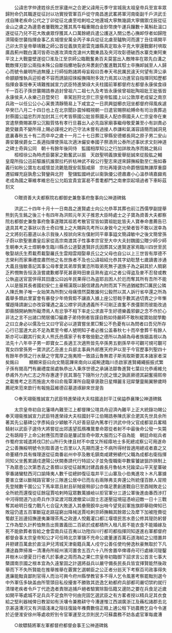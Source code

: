 <!-- { "loadSidebar": true } -->
　　公諱忠字仲達姓徐氏世家廬州之合淝父諱用元季守宣城我太祖皇帝兵至宣率眾歸附命仍其職遂從征討以功實授管軍百戶從守南昌進武畧將軍河南衛副千戶洪武壬戌自陳老疾命公代之丁卯從征北虜至哈剌哈之地還城大寧無幾調大寧備禦戊辰從征金山之虜之為邊患者屢戰敗之獲其馬牛輜重賜白金鈔幣庚午運兵饟數十萬斛赴溫口遂從征乃兒不花大敗虜眾俘獲其人口萬餘總兵遣公護送入關公悉心撫卹俘者如歸陞濟陽衛世襲指揮僉事乙亥城懷安萬全丙子率兵從征北虜至驢駒河而還丁丑往填開平己卯太宗皇帝舉靖難之師公首從義旗克密雲克雄縣真定取永平克大寧還戰鄭村埧取廣昌薊州戰白溝河皆奇功進攻濟南克滄州大戰東昌及夾河攻彰德破西水寨克東阿東平汶上大戰靈壁遂從□淮及江至京師公臨戰奮勇百夫莫當出入敵陣率在眾先白溝之戰敵揮刃斮公兩指未殊公自斷指擲地裂衣帛褁創仍奮進戰其馭士卒撫卹誠至人人歸心而號令嚴明所過無擾上行師恒飭諸將毋妄殺曰吾奉天弔民厲民違天何望有濟公承命顓顓惟執兵迎拒者不容而誘諭招徠綏撫降附多效力焉其以功進官自指揮同知歷都指揮僉事授奉天靖難推誠宣力武臣特進榮祿大夫柱國前軍都督府左都督永康侯食祿千一百石子孫世襲賜誥券追封曾祖六二祖七九及考皆永康侯曾祖妣陶祖妣王妣張皆永康侯夫人永樂己丑暨癸巳　車駕廵狩北京仁宗皇帝監國上以公敦厚老成留之南京兵政一以任公公小心寅畏清靜簡易上下咸宜之一日夙興盥櫛衣冠坐都督府得風疾遽卒癸巳八月二十四日也上在北京聞訃震悼輟視朝一日遣官賜祭給賻命有司治喪葬追封蔡國公謚忠烈并加封其三代考皆蔡國公妣皆蔡國夫人配亦蔡國夫人仁宗皇帝在東宮遣祭賚賜甚厚公沉毅質恪有孝行旦暮出入必先詣家廟事繼母敬愛兼至小有訓責必跪受雖貴不變所得上賜必謹視之約己守法未嘗有過接人恭謙和氣滿容語簡而誠洞見底裏春秋五十有二而卒卒之歲十一月二十七日葬江寧縣安德鄉長岡之原子男二安山壽安襲侯爵女二長適指揮使孫竑次適沐儼安奉國子祭酒貝公泰所述事狀求文刻神道之碑士奇與公同　朝十有餘年後同侍　監國相厚知公之行加詳故為序而銘之銘曰 
　　桓桓徐公為時虎臣襲家之勳奮武以振　天啟聖明義旗爰舉挺誠來從股肱之輔　皇麾所指公迅前驅誰抗誰禦拉朽折枯神武不殺公行聖志來迓來歸撫綏勤至仁施如春義行如秋公寶左右威懷並流臲卼既安氛翳咸廓　宗社再隆褒功命爵悃愊無譁厚重靡遷貂蟬充庭孰愈公賢鑾與北狩　聖儲監國峙武以衞孰優公德肅肅小心溫恭靖嘉巋焉老成為國之華維孝維忠在公允蹈宜貴宜富曷不耆耄都門之南聿崇起墳過者下車眎茲刻文 

　　○贈資善大夫都察院右都御史兼詹事府詹事向公神道碑銘 

　　洪武二十四年十月十一日南昌之進賢處士向公允恭萃其葬也前江西儒學副提舉熊釗先生銘之後三十有四年為洪熙元年天子推恩大臣時處士之子寶為資善大夫都察院右都御史兼詹事府詹事遂贈其祖若考散官官皆如寶祖妣妣皆夫人寶奉命書薦告已退具其考之事狀以告士奇曰惟上之大賜與先考所以身致今之光榮者皆不敢以泯幸為之文將刻石墓道以永示我後人按狀向宋左僕射同平章事謚文簡諱敏中之後文簡曾孫子蔚以欽聖憲肅皇后家從高宗南渡其子性事孝宗官至大中大夫封魏國公贈少師少師生朝奉大夫士煜朝奉生臨川縣丞公道娶進賢許氏因葬其父進賢遂家焉臨川四世至民敬娶胡氏生焄載焄載娶羅氏生雲翔雲翔娶章氏公之父母也自公以上三世皆有厚德不志榮利而家秉禮度肅然他之名世族者不及也公諱祖紹允恭其字幼聡慧七歲讀書涉通大義且強敏善記其事公母孝愛其弟厚貲業恣所取弟死無子選族子為之嗣其於人賙窮乏矜憫無告恒汲汲嘗歲歉鄉莩死甚衰時田麥且熟有盗刈之者公得盗及麥不忍發或教公執盗送官當併得其田廬公曰凶年民果得已為盗耶且困人於厄而奪其所有吾所不能人以是服其長者國初安仁土豪楊漢既以饒信建昌內附而其下所過猶縱剽□厲民公隣人陳氏無子唯一女始笑為所剽父母痛憤然莫敢誰何公毅然以其人訴行省卒還之所為義舉多類此里宴會有暴發少年倚貲鉅不讓直入據上座公怒戟手數其過切責之少年慚懼趍降請謝公亦改容懽遇之盖公襟宇洞達遇義所不可剛正直奮不畏彊禦而彼能改過即霽顏開納無所礙滯焉人有忿爭不相下率走公求直平生好德樂義邪僻之念不作於心非法之言不出諸口閒居儀□儼肅子弟侍側者皆謹自飭如侍嚴師不敢秋縱寶始就學勵之曰立身必以儒及仕又曰守官必以道寶嘗坐累□繫公不色憂有以為問者曰吾兒所存心行已當達大此不足為累至今鄉人號明知子者必推公盖春秋七十而卒會葬千有餘人斯亦可以觀其行矣夫人熊氏邑儒家子有孝敬儉勤之德所以為婦為母者族姻盖視以為法先十八年卒子男一即寶女二長適王次適熊皆先卒孫男五劉孫早卒可觀可規可覯可寬女四曾孫男一寶洪武乙丑進士兵部主事員外郎應天府尹以至于今官歷事列聖四十有餘年恭慎之行水蘖之守寬厚之施夷險一致語云魯無君子斯焉取斯要其本諸家者深矣銘曰 
　　顯顯宋臣曰向文簡扈蹕來南向以戚畹逮臨川丞啟家進賢繩繩振振式繁子孫有閱高門有嚴禮度居處執恭出入秉序世德之承誦法鄒魯進賢七葉曰允恭甫維允恭甫外方內仁志之所存惠逮于民其潛在下隨所分力民之懷之孰匪厥德其嗣奮揚熙帝之載推考之志而施逾大帝曰俞哉覃澤所自龍章褒敭日星輝麗豸冠犀鞶靈飈翼驂歲時薦祀來蒞來歆行有報施茲維德召墓道琢辭來世是告 

　　○奉天翊衞推誠宣力武臣特進榮祿大夫柱國追封平江侯謚恭襄陳公神道碑銘 

　　太宗皇帝初自北藩靖內難至江上都督陳公瑄具舟迎濟內難平上正大統錄功賜公奉天翊衞推誠宣力武臣特進榮祿大夫柱國封平江伯賜誥券陳氏家合淝其先世具余所著其先公墓碑公字彥純自少穎敏不凡好善惡惡內篤孝行洪武中侍父官成都習兵畧精騎射以武臣子選侍大將嘗從出郊遙望孤鴈襍鵞羣命眾從者射不中最後命公發一矢斃之有鴟翔于上命公射應弦而墜自是屢試皆奇中眾大服而公不自為能　朝廷命総兵者作蜀府宮城遣將伐□於山所行失律且材不中度又所經瘴地士多死總戎察公可用遂命之公善撫綏明號令別取善道七百里以入先期而還士不病所得材皆適用總戎者嘉之又命董繕作具有條理遂從征南番岩州中亭及散毛鎮南咸建勞績代父職為成都右衛指揮同知父坐舊累謫戍遼陽公伏闕奏請代行特詔父子並免復職衞卒數輩饕詖狙詐挾制上下為眾患公次第悉去之善類以安從征越嶲討建昌酋長月魯帖木兒踰梁山平天星寨破寧番諸蠻駐西河口諭降夷人數千從總帥復征塩井平三山寨及小伯夷進攻卜木凡寨據要害立堡以斷賊路官軍分三隊進公居中已而左右兩隊弗支奔還公所統僅百餘人冐險先登賊數千圍公公下馬率眾且射且斫賊疲稍卻公亦傷足褁創進戰自巳至酉賊敗走公全所統而還復從征餘寇賈哈剌時寇眾數萬據嶮以拒官軍分三道公軍後進由番西涉打中河得間道乃出奇兵作浮梁渡河既渡撤梁以固士志遂壓寇境寇憑嶮迎敵一日十三戰奪其嶮明日復力戰凡七合寇大敗遂入其壘簡銳卒出哨今望見前軍旌旗即舉砲俾知已敗寇仍遣五百軍斷寇走路寇窮出降械送賈哈剌京師撫輯其餘眾公及犘下加被陞賚從蜀獻王廵邊招撫邊夷兼理茶馬之政邊人悅戴灌口都江堰壞民苦水患公修其隄防躬督工作為堅久計矜恤無告出貲置義田二百畝於成都積所入租凡貧不能衣食不能婚嫁及死不能歛葬者皆給之會雲南兵征百夷以功陞四川行都司都指揮同知遂進右軍都督府都督僉事太宗皇帝知公才可任時北京軍儲不充命公歲董運百萬石道海給之公措置井井刱建百萬倉於直沽尹兒湾城天津衞籍兵萬人戍守公善任使均勞逸秋豪無取於下凡漕途姦弊掃滌一清漕舟所經州濱河置舍五百六十八所舍置卒俾導舟可行處緣河隄鑿井樹木以便夏日行者凡於事慮之周而為之果仁宗皇帝初臨御下詔求言公首言七事大槩謂南京國之根本宜為久遠鞏固之計選將益兵以嚴守備長民長兵皆宜擇賢能然後政舉而下不失所賢能在推舉推舉在覈實乞選朝臣之公正者分廵天下考察百司政事得失進廉能黜貪鄙則官得人而治可興今府州縣學教官多不得人乞令風憲考察罷黜別選今中外軍伍多缺盖由所管頭目私役擾害不勝致其迯逸乞勑都府兵部都司嚴切禁約就行清理老疾者令戶丁代迯逸者責限追捕戶絕者驗實除豁伍籍又邊防之要在兵食足近歲如開平等處城不足兵兵不足食所守何由完固乞選武臣之有方畧者授以精兵足其衣食給之堅利器械俾日教習如有沃壤令兼務耕守今漕運惟江西湖廣浙江及蘓松諸郡去北京甚遠漕河又有洪牐淺凍之阻往復踰年襍費數倍正粮上逋公租下妨農務乞自今令運於近便淮安徐州等處收貯別令官軍運至北京則民力可蘇農務不妨各處官軍每歲漕 

　　○故驃騎將軍左軍都督府都督僉事王公神道碑銘 

